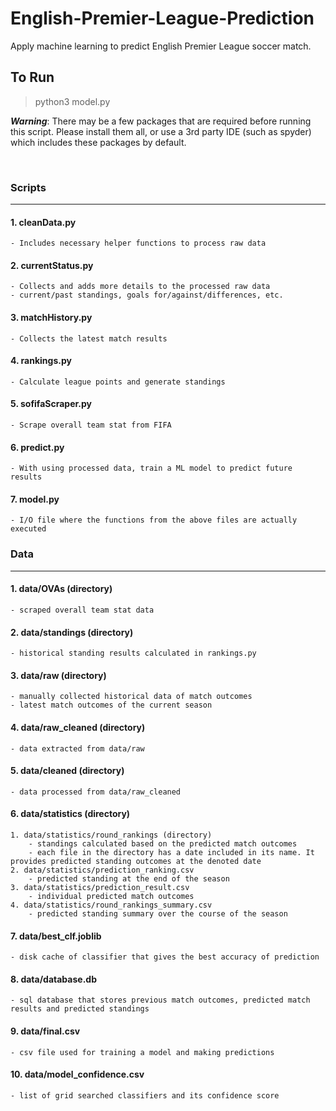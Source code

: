# English-Premier-League-Prediction
Apply machine learning to predict English Premier League soccer match.




## To Run
> python3 model.py

***Warning***: There may be a few packages that are required before running this script. Please install them all, or use a 3rd party IDE (such as spyder) which includes these packages by default.


&nbsp;
&nbsp;

### Scripts
---
#### 1. cleanData.py
	- Includes necessary helper functions to process raw data
#### 2. currentStatus.py
	- Collects and adds more details to the processed raw data
	- current/past standings, goals for/against/differences, etc.
#### 3. matchHistory.py
	- Collects the latest match results
#### 4. rankings.py
	- Calculate league points and generate standings
#### 5. sofifaScraper.py
	- Scrape overall team stat from FIFA
#### 6. predict.py
	- With using processed data, train a ML model to predict future results
#### 7. model.py
	- I/O file where the functions from the above files are actually executed




### Data
---
#### 1. data/OVAs (directory)
	- scraped overall team stat data
#### 2. data/standings (directory)
	- historical standing results calculated in rankings.py
#### 3. data/raw (directory)
	- manually collected historical data of match outcomes
	- latest match outcomes of the current season
#### 4. data/raw_cleaned (directory)
	- data extracted from data/raw
#### 5. data/cleaned (directory)
	- data processed from data/raw_cleaned
#### 6. data/statistics (directory)
	1. data/statistics/round_rankings (directory)
		- standings calculated based on the predicted match outcomes
		- each file in the directory has a date included in its name. It provides predicted standing outcomes at the denoted date
	2. data/statistics/prediction_ranking.csv
		- predicted standing at the end of the season
	3. data/statistics/prediction_result.csv
		- individual predicted match outcomes
	4. data/statistics/round_rankings_summary.csv
		- predicted standing summary over the course of the season
#### 7. data/best_clf.joblib
	- disk cache of classifier that gives the best accuracy of prediction
#### 8. data/database.db
	- sql database that stores previous match outcomes, predicted match results and predicted standings
#### 9. data/final.csv
	- csv file used for training a model and making predictions
#### 10. data/model_confidence.csv
	- list of grid searched classifiers and its confidence score




